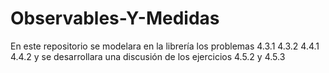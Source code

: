 # Observables-Y-Medidas
En este repositorio se modelara en la librería los problemas 4.3.1 4.3.2 4.4.1 4.4.2 y se desarrollara una discusión de los ejercicios 4.5.2 y 4.5.3

